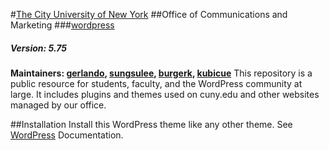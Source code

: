 #[The City University of New York](http://cuny.edu)
##Office of Communications and Marketing
###[wordpress](https://github.com/cuny/wordpress)
##### Version: 5.75
**Maintainers: [gerlando](https://github.com/gerlandotermini), [sungsulee](https://github.com/sungsulee), [burgerk](https://github.com/burgerk), [kubicue](https://github.com/kubicue)**
This repository is a public resource for students, faculty, and the WordPress community at large. It includes plugins and themes used on cuny.edu and other websites managed by our office.

##Installation
Install this WordPress theme like any other theme. See [WordPress](http://codex.wordpress.org/Using_Themes) Documentation.


